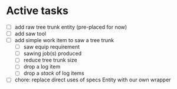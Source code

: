 # Active tasks

* [ ] add raw tree trunk entity (pre-placed for now)
* [ ] add saw tool
* [ ] add simple work item to saw a tree trunk
	* [ ] saw equip requirement
	* [ ] sawing job(s) produced
	* [ ] reduce tree trunk size
	* [ ] drop a log item
	* [ ] drop a *stack* of log items
* [ ] chore: replace direct uses of specs Entity with our own wrapper
